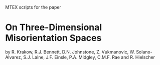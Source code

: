 MTEX scripts for the paper

# On Three-Dimensional Misorientation Spaces

by R. Krakow, R.J. Bennett, D.N. Johnstone, Z. Vukmanovic, W. Solano-Alvarez, S.J. Laine, J.F. Einsle, P.A. Midgley, C.M.F. Rae and R. Hielscher
